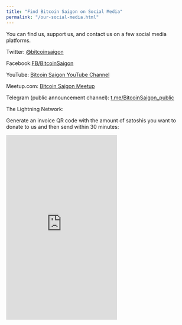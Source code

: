 ```yaml
---
title: "Find Bitcoin Saigon on Social Media"
permalink: "/our-social-media.html"
---
```


You can find us, support us, and contact us on a few social media platforms.

Twitter: <a class="nav-link" target="_blank" href="https://twitter.com/bitcoinsaigon?lang=en">@bitcoinsaigon</a>
        
Facebook:<a class="nav-link" target="_blank" href="https://www.facebook.com/BitcoinSaigon/">FB/BitcoinSaigon</a>
            
YouTube: <a class="nav-link" target="_blank" href="https://www.youtube.com/channel/UC_ndxmE3SG_FaAD24hnh_eg?sub_confirmation=1">Bitcoin Saigon YouTube Channel</a>

Meetup.com: <a class="nav-link" target="_blank" href="https://www.meetup.com/Bitcoin-Saigon-Meetup/">Bitcoin Saigon Meetup</a>

Telegram (public announcement channel): <a class="nav-link" target="_blank" href="https://t.me/BitcoinSaigon_public">t.me/BitcoinSaigon_public</a>

The Lightning Network:

Generate an invoice QR code with the amount of satoshis you want to donate to us and then send within 30 minutes:

<iframe id="lightningtips" width="300" height="500" src="https://www-ln.bitcoinsaigon.org/lightningTip.php" style="border:none;"></iframe>

